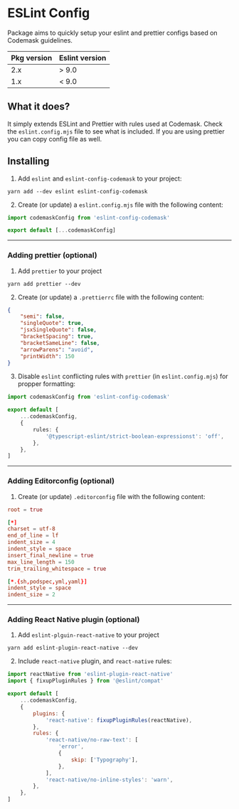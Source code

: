 # ESLint Config

Package aims to quickly setup your eslint and prettier configs based on Codemask guidelines.

| Pkg version | Eslint version |
| ----------- | -------------- |
| 2.x         | \> 9.0         |
| 1.x         | < 9.0          |

## What it does?

It simply extends ESLint and Prettier with rules used at Codemask. Check the `eslint.config.mjs` file to see what is included. If you are using prettier you can copy config file as well.

## Installing

1. Add `eslint` and `eslint-config-codemask` to your project:

```
yarn add --dev eslint eslint-config-codemask
```

2. Create (or update) a `eslint.config.mjs` file with the following content:

```js
import codemaskConfig from 'eslint-config-codemask'

export default [...codemaskConfig]
```

---

### Adding prettier (optional)

1. Add `prettier` to your project

```shell
yarn add prettier --dev
```

2. Create (or update) a `.prettierrc` file with the following content:

```json
{
    "semi": false,
    "singleQuote": true,
    "jsxSingleQuote": false,
    "bracketSpacing": true,
    "bracketSameLine": false,
    "arrowParens": "avoid",
    "printWidth": 150
}
```

3. Disable `eslint` conflicting rules with `prettier` (in `eslint.config.mjs`) for propper formatting:

```ts
import codemaskConfig from 'eslint-config-codemask'

export default [
    ...codemaskConfig,
    {
        rules: {
            '@typescript-eslint/strict-boolean-expressionst': 'off',
        },
    },
]
```

---

### Adding Editorconfig (optional)

1. Create (or update) `.editorconfig` file with the following content:

```conf
root = true

[*]
charset = utf-8
end_of_line = lf
indent_size = 4
indent_style = space
insert_final_newline = true
max_line_length = 150
trim_trailing_whitespace = true

[*.{sh,podspec,yml,yaml}]
indent_style = space
indent_size = 2
```

---

### Adding React Native plugin (optional)

1. Add `eslint-plguin-react-native` to your project

```
yarn add eslint-plugin-react-native --dev
```

2. Include `react-native` plugin, and `react-native` rules:

```js
import reactNative from 'eslint-plugin-react-native'
import { fixupPluginRules } from '@eslint/compat'

export default [
    ...codemaskConfig,
    {
        plugins: {
            'react-native': fixupPluginRules(reactNative),
        },
        rules: {
            'react-native/no-raw-text': [
                'error',
                {
                    skip: ['Typography'],
                },
            ],
            'react-native/no-inline-styles': 'warn',
        },
    },
]
```
